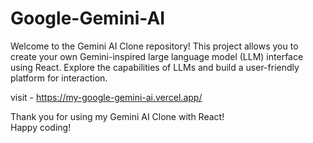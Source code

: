 # Google-Gemini-AI

Welcome to the Gemini AI Clone repository! This project allows you to create your own Gemini-inspired large language model (LLM) interface using React. Explore the capabilities of LLMs and build a user-friendly platform for interaction.

visit - https://my-google-gemini-ai.vercel.app/

Thank you for using my Gemini AI Clone with React! 
<br/>Happy coding!
